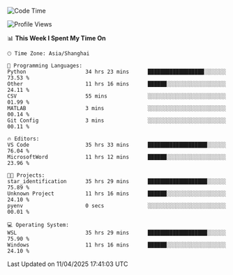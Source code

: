 <!--START_SECTION:waka-->
![Code Time](http://img.shields.io/badge/Code%20Time-2%2C592%20hrs%2058%20mins-blue)

![Profile Views](http://img.shields.io/badge/Profile%20Views-0-blue)

📊 **This Week I Spent My Time On** 

```text
🕑︎ Time Zone: Asia/Shanghai

💬 Programming Languages: 
Python                   34 hrs 23 mins      ██████████████████░░░░░░░   73.53 % 
Other                    11 hrs 16 mins      ██████░░░░░░░░░░░░░░░░░░░   24.11 % 
CSV                      55 mins             ░░░░░░░░░░░░░░░░░░░░░░░░░   01.99 % 
MATLAB                   3 mins              ░░░░░░░░░░░░░░░░░░░░░░░░░   00.14 % 
Git Config               3 mins              ░░░░░░░░░░░░░░░░░░░░░░░░░   00.11 % 

🔥 Editors: 
VS Code                  35 hrs 33 mins      ███████████████████░░░░░░   76.04 % 
MicrosoftWord            11 hrs 12 mins      ██████░░░░░░░░░░░░░░░░░░░   23.96 % 

🐱‍💻 Projects: 
star_identification      35 hrs 29 mins      ███████████████████░░░░░░   75.89 % 
Unknown Project          11 hrs 16 mins      ██████░░░░░░░░░░░░░░░░░░░   24.10 % 
pyenv                    0 secs              ░░░░░░░░░░░░░░░░░░░░░░░░░   00.01 % 

💻 Operating System: 
WSL                      35 hrs 29 mins      ███████████████████░░░░░░   75.90 % 
Windows                  11 hrs 16 mins      ██████░░░░░░░░░░░░░░░░░░░   24.10 % 
```


 Last Updated on 11/04/2025 17:41:03 UTC
<!--END_SECTION:waka-->